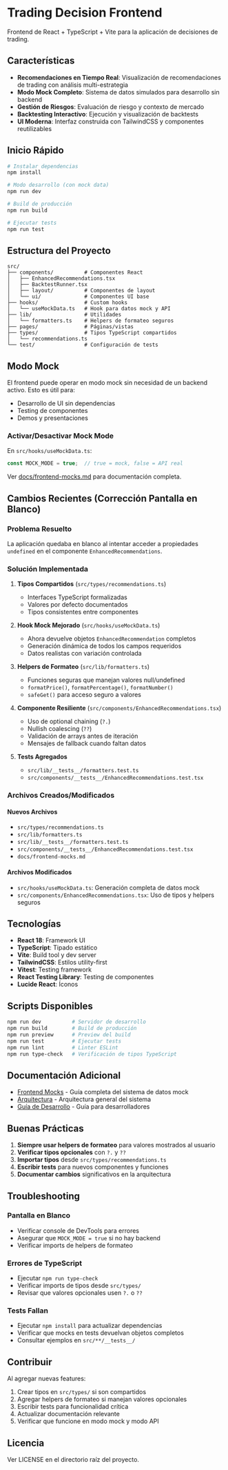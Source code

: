# Trading Decision Frontend

Frontend de React + TypeScript + Vite para la aplicación de decisiones de trading.

## Características

- **Recomendaciones en Tiempo Real**: Visualización de recomendaciones de trading con análisis multi-estrategia
- **Modo Mock Completo**: Sistema de datos simulados para desarrollo sin backend
- **Gestión de Riesgos**: Evaluación de riesgo y contexto de mercado
- **Backtesting Interactivo**: Ejecución y visualización de backtests
- **UI Moderna**: Interfaz construida con TailwindCSS y componentes reutilizables

## Inicio Rápido

```bash
# Instalar dependencias
npm install

# Modo desarrollo (con mock data)
npm run dev

# Build de producción
npm run build

# Ejecutar tests
npm run test
```

## Estructura del Proyecto

```
src/
├── components/          # Componentes React
│   ├── EnhancedRecommendations.tsx
│   ├── BacktestRunner.tsx
│   ├── layout/          # Componentes de layout
│   └── ui/              # Componentes UI base
├── hooks/               # Custom hooks
│   └── useMockData.ts   # Hook para datos mock y API
├── lib/                 # Utilidades
│   └── formatters.ts    # Helpers de formateo seguros
├── pages/               # Páginas/vistas
├── types/               # Tipos TypeScript compartidos
│   └── recommendations.ts
└── test/                # Configuración de tests
```

## Modo Mock

El frontend puede operar en modo mock sin necesidad de un backend activo. Esto es útil para:
- Desarrollo de UI sin dependencias
- Testing de componentes
- Demos y presentaciones

### Activar/Desactivar Mock Mode

En `src/hooks/useMockData.ts`:
```typescript
const MOCK_MODE = true;  // true = mock, false = API real
```

Ver [docs/frontend-mocks.md](docs/frontend-mocks.md) para documentación completa.

## Cambios Recientes (Corrección Pantalla en Blanco)

### Problema Resuelto
La aplicación quedaba en blanco al intentar acceder a propiedades `undefined` en el componente `EnhancedRecommendations`.

### Solución Implementada

1. **Tipos Compartidos** (`src/types/recommendations.ts`)
   - Interfaces TypeScript formalizadas
   - Valores por defecto documentados
   - Tipos consistentes entre componentes

2. **Hook Mock Mejorado** (`src/hooks/useMockData.ts`)
   - Ahora devuelve objetos `EnhancedRecommendation` completos
   - Generación dinámica de todos los campos requeridos
   - Datos realistas con variación controlada

3. **Helpers de Formateo** (`src/lib/formatters.ts`)
   - Funciones seguras que manejan valores null/undefined
   - `formatPrice()`, `formatPercentage()`, `formatNumber()`
   - `safeGet()` para acceso seguro a valores

4. **Componente Resiliente** (`src/components/EnhancedRecommendations.tsx`)
   - Uso de optional chaining (`?.`)
   - Nullish coalescing (`??`)
   - Validación de arrays antes de iteración
   - Mensajes de fallback cuando faltan datos

5. **Tests Agregados**
   - `src/lib/__tests__/formatters.test.ts`
   - `src/components/__tests__/EnhancedRecommendations.test.tsx`

### Archivos Creados/Modificados

#### Nuevos Archivos
- `src/types/recommendations.ts`
- `src/lib/formatters.ts`
- `src/lib/__tests__/formatters.test.ts`
- `src/components/__tests__/EnhancedRecommendations.test.tsx`
- `docs/frontend-mocks.md`

#### Archivos Modificados
- `src/hooks/useMockData.ts`: Generación completa de datos mock
- `src/components/EnhancedRecommendations.tsx`: Uso de tipos y helpers seguros

## Tecnologías

- **React 18**: Framework UI
- **TypeScript**: Tipado estático
- **Vite**: Build tool y dev server
- **TailwindCSS**: Estilos utility-first
- **Vitest**: Testing framework
- **React Testing Library**: Testing de componentes
- **Lucide React**: Íconos

## Scripts Disponibles

```bash
npm run dev          # Servidor de desarrollo
npm run build        # Build de producción
npm run preview      # Preview del build
npm run test         # Ejecutar tests
npm run lint         # Linter ESLint
npm run type-check   # Verificación de tipos TypeScript
```

## Documentación Adicional

- [Frontend Mocks](docs/frontend-mocks.md) - Guía completa del sistema de datos mock
- [Arquitectura](../docs/ARCHITECTURE.md) - Arquitectura general del sistema
- [Guía de Desarrollo](../docs/DEVELOPMENT.md) - Guía para desarrolladores

## Buenas Prácticas

1. **Siempre usar helpers de formateo** para valores mostrados al usuario
2. **Verificar tipos opcionales** con `?.` y `??`
3. **Importar tipos** desde `src/types/recommendations.ts`
4. **Escribir tests** para nuevos componentes y funciones
5. **Documentar cambios** significativos en la arquitectura

## Troubleshooting

### Pantalla en Blanco
- Verificar console de DevTools para errores
- Asegurar que `MOCK_MODE = true` si no hay backend
- Verificar imports de helpers de formateo

### Errores de TypeScript
- Ejecutar `npm run type-check`
- Verificar imports de tipos desde `src/types/`
- Revisar que valores opcionales usen `?.` o `??`

### Tests Fallan
- Ejecutar `npm install` para actualizar dependencias
- Verificar que mocks en tests devuelvan objetos completos
- Consultar ejemplos en `src/**/__tests__/`

## Contribuir

Al agregar nuevas features:
1. Crear tipos en `src/types/` si son compartidos
2. Agregar helpers de formateo si manejan valores opcionales
3. Escribir tests para funcionalidad crítica
4. Actualizar documentación relevante
5. Verificar que funcione en modo mock y modo API

## Licencia

Ver LICENSE en el directorio raíz del proyecto.

